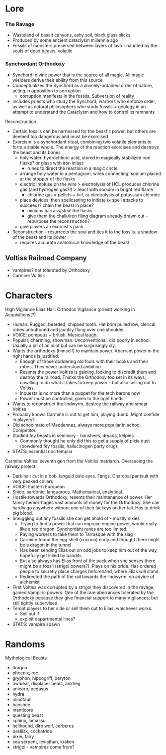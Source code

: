 
# Lore

### The Ravage
- Wasteland of basalt canyons, ashy soil, black glass slicks
- Produced by some ancient cataclysm millennia ago
- Fossils of monsters preserved between layers of lava - haunted by the souls of dead beasts, volatile
### Synchordant Orthodoxy
- Synchord: divine power that is the source of all magic. All magic wielders derive their ability from this source.
- Conceptualizes the Synchord as a divinely-ordained order of nature, acting in opposition to corruption 
	- corruption manifests in the fossils. Subversion of reality
- Includes priests who study the Synchord, warriors who enforce order, as well as natural philosophers who study fossils + geology in an attempt to understand the Cataclysm and how to control its remnants 

Reconstruction
- Certain fossils can be harnessed for the beast's power, but others are deemed too dangerous and must be exorcised
- Exorcism is a synchordant ritual, combining two volatile elements to form a stable whole. The energy of the reaction exorcises and destroys the beast and its bones
	- holy water: hydrochloric acid, stored in magically stabilized iron flasks? or glass with iron inlays
		- runes to direct the reaction in a magic circle
	- arrange holy water in a pentagram, wires connecting, sodium placed at the stopper of the flasks
	- electric impluse on the wire > electrolysis of HCL produces chlorine gas (and hydrogen gas?!) > react with sodium in bright red flame
		- chlorine gas = pellets + hcl, or electrolysis of potassium chloride
	- place devices, then spellcasting to initiate (x spell attacks to succeed)? chain the beast in place?
		- minions harrass/steal the flasks
		- give them the chalk/iron filing diagram already drawn out - repurpose the reconstruction?
	- give players an exorcist's pack
- Reconstruction - resurrects the soul and ties it to the fossils. a shadow of the beast and its power
	- requires accurate anatomical knowledge of the beast
## Voltiss Railroad Company
- vampires? not tolerated by Orthodoxy
- Carmine Voltiss

# Characters

High Vigilance Elias Hall: Orthodox Vigilance (priest) working in Acquisitions(?)
- Human. Rugged, bearded, chipped tooth. Hat brim pulled low, clerical robes unbuttoned and jauntily flung over one shoulder. 
- VOICE: pompous + british. Musical laugh.
- Popular, charming, showman. Unconventional, did poorly in school. Usually a bit of an idiot but can be surprisingly sly. 
- Wants the orthodoxy (himself) to maintain power. Aberrant power in the right hands is justified. 
	- Enough of those doddering old fools with their books and their robes. They never understood ambition
	- Resents the power Voltiss is gaining, looking to discredit them and destroy the railroad. Thinks the Orthodoxy too set in its ways, unwilling to do what it takes to keep power - but also selling out to Voltiss. 
	- Inquests is no more than a puppet for the tech barons now
	- Power must be controlled, given to the right hands
- Wants to reconstruct the lindwyrm, destroy the railway and smear Voltiss
- Probably knows Carmine is out to get him, playing dumb. Might confide in players?
- Old schoolmate of Maodennez, always more popular in school. Competitor. 
- Studied fey beasts in seminary - banshees, dryads, kelpies
	- Commonly thought he only did this to get a supply of pixie dust (powdered fey fossils, hallucinogen party drug)
- STATS: essential npc templar

Carmine Voltiss: seventh gen from the Voltiss matriarch. Overseeing the railway project. 
- Dark hair cut in a bob, languid pale eyes. Fangs. Charcoal pantsuit with very peaked collars
- VOICE: Eastern European
- Snide, sardonic, languorous. Mathematical, analytical.
- Hostile towards Orthodoxy, resents their maintenance of power. Her family hemorrhages vast amounts of money for the Orthodoxy. She can hardly go anywhere without one of their lackeys on her tail. Has to drink pig blood.
- Smuggling out any fossils she can get ahold of - mostly nixies
	- Trying to find a power that can improve engine power, would really like a red dragon. Synchordant runes are too limited. 
	- Paying workers to take them to Tarrasque with the slag
	- Carmine found the egg shell (cocoon) early and thought there might be a dragon in the tunnel
	- Has been sending Elias out on odd jobs to keep him out of the way, hopefully get killed by bandits
	- But also always has Elias front of the pack when she senses there might be a fossil (strigoi powers?). Plays on his pride. Has ordered people to secretly place charges beforehand, where Elias will stand. 
	- Redirected the path of the rail towards the lindwyrm, on advice of alchemist
- First Voltiss was corrupted by a strigoi they discovered in the ravage, gained Vampiric powers. One of the rare aberrances tolerated by the Orthodoxy because they give financial support to many Vigilances; but still tightly supervised. 
- Tempt players to her side or sell them out to Elias, whichever works. 
	- Sell out if 
	- exploit departmental lines?
- STATS: vampire spawn

# Randoms
Mythological Beasts
- dragon
- phoenix, roc
- gryphon, hippogriff, peryton
- owlbear, displacer beast, ankheg
- unicorn, pegasus
- hydra
- minotaur
- banshee
- manticore
- questing beast
- sphinx, lamassu
- hellhound, dire wolf, cerberus
- basilisk, cockatrice
- pixie, fairy
- sea serpent, leviathan, kraken
- strigoi - vampires come from?

